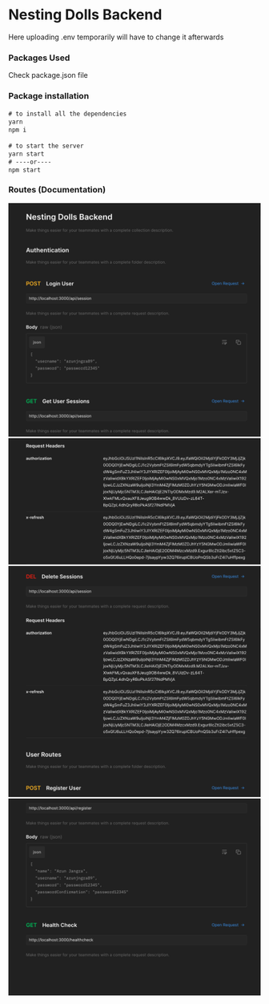 # Nesting Dolls Backend

Here uploading .env temporarily will have to change it afterwards

### Packages Used

Check package.json file

### Package installation

```
# to install all the dependencies
yarn
npm i

# to start the server
yarn start
# ----or----
npm start
```

### Routes (Documentation)

<img src="./readme-images/1.png"></img>
<img src="./readme-images/2.png"></img>
<img src="./readme-images/3.png"></img>
<img src="./readme-images/4.png"></img>
